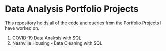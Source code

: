 # Data Analysis Portfolio Projects
This repository holds all of the code and queries from the Portfolio Projects I have worked on.
1. COVID-19 Data Analysis with SQL
2. Nashville Housing - Data Cleaning with SQL
